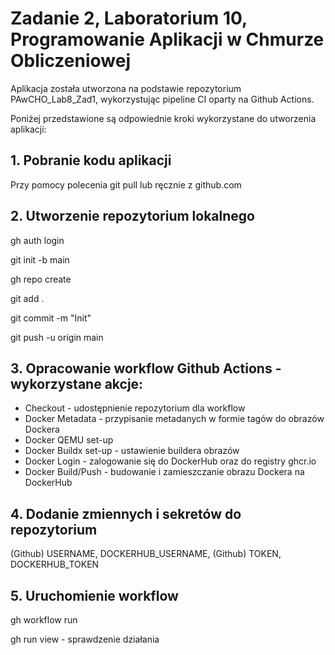 # Zadanie 2, Laboratorium 10, Programowanie Aplikacji w Chmurze Obliczeniowej

Aplikacja została utworzona na podstawie repozytorium PAwCHO_Lab8_Zad1, wykorzystując pipeline CI oparty na Github Actions.

Poniżej przedstawione są odpowiednie kroki wykorzystane do utworzenia aplikacji:

## 1. Pobranie kodu aplikacji

Przy pomocy polecenia git pull lub ręcznie z github.com

## 2. Utworzenie repozytorium lokalnego

gh auth login

git init -b main

gh repo create

git add .

git commit -m "Init"

git push -u origin main

## 3. Opracowanie workflow Github Actions - wykorzystane akcje:

- Checkout - udostępnienie repozytorium dla workflow
- Docker Metadata - przypisanie metadanych w formie tagów do obrazów Dockera
- Docker QEMU set-up
- Docker Buildx set-up - ustawienie buildera obrazów
- Docker Login - zalogowanie się do DockerHub oraz do registry ghcr.io
- Docker Build/Push - budowanie i zamieszczanie obrazu Dockera na DockerHub

## 4. Dodanie zmiennych i sekretów do repozytorium

(Github) USERNAME, DOCKERHUB_USERNAME, (Github) TOKEN, DOCKERHUB_TOKEN

## 5. Uruchomienie workflow

gh workflow run

gh run view - sprawdzenie działania
